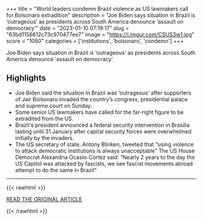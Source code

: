 +++
title = "World leaders condemn Brazil violence as US lawmakers call for Bolsonaro extradition"
description = "Joe Biden says situation in Brazil is ‘outrageous’ as presidents across South America denounce ‘assault on democracy’"
date = "2023-01-10 07:19:17"
slug = "63bd1156812c73c970477ee7"
image = "https://i.imgur.com/CSUS3w1.jpg"
score = "1080"
categories = ['institutions', 'bolsonaro', 'condemn']
+++

Joe Biden says situation in Brazil is ‘outrageous’ as presidents across South America denounce ‘assault on democracy’

## Highlights

- Joe Biden said the situation in Brazil was ‘outrageous’ after supporters of Jair Bolsonaro invaded the country’s congress, presidential palace and supreme court on Sunday.
- Some senior US lawmakers have called for the far-right figure to be extradited from the US.
- Brazil's president announced a federal security intervention in Brasília lasting until 31 January after capital security forces were overwhelmed initially by the invaders.
- The US secretary of state, Antony Blinken, tweeted that “using violence to attack democratic institutions is always unacceptable” The US House Democrat Alexandria Ocasio-Cortez said: “Nearly 2 years to the day the US Capitol was attacked by fascists, we see fascist movements abroad attempt to do the same in Brazil”

---

{{< rawhtml >}}
  <p class="article-category">
    <a target="_blank" href="https://www.theguardian.com/world/2023/jan/09/brazil-congress-jair-bolsonaro-supporters-storm-palace-supreme-court-world-leaders-condemn-violence">READ THE ORIGINAL ARTICLE</a>
  </p>
{{< /rawhtml >}}
